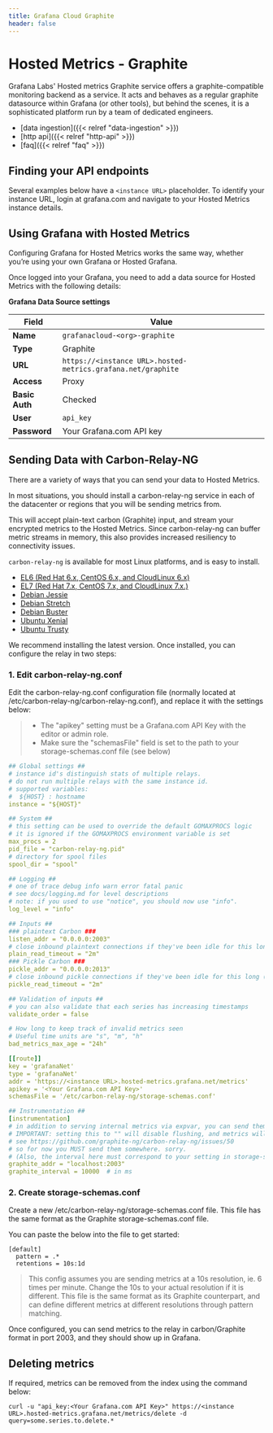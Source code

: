 ```yaml
---
title: Grafana Cloud Graphite
header: false
---
```


# Hosted Metrics - Graphite

Grafana Labs' Hosted metrics Graphite service offers a graphite-compatible monitoring backend as a service.
It acts and behaves as a regular graphite datasource within Grafana (or other tools), but behind the scenes, it is a sophisticated platform run by a team of dedicated engineers.

* [data ingestion]({{< relref "data-ingestion" >}})
* [http api]({{< relref "http-api" >}})
* [faq]({{< relref "faq" >}})

## Finding your API endpoints

Several examples below have a `<instance URL>` placeholder.
To identify your instance URL, login at grafana.com and
navigate to your Hosted Metrics instance details.


## Using Grafana with Hosted Metrics

Configuring Grafana for Hosted Metrics works the same way,
whether you’re using your own Grafana or Hosted Grafana.

Once logged into your Grafana, you need to add a data source for Hosted Metrics
with the following details:

**Grafana Data Source settings**

Field          | Value
---------------|-------
**Name**       | `grafanacloud-<org>-graphite`
**Type**       | Graphite
**URL**        | `https://<instance URL>.hosted-metrics.grafana.net/graphite`
**Access**     | Proxy
**Basic Auth** | Checked
**User**       | `api_key`
**Password**   | Your Grafana.com API key


## Sending Data with Carbon-Relay-NG

There are a variety of ways that you can send your data to Hosted Metrics.

In most situations, you should install a carbon-relay-ng service
in each of the datacenter or regions that you will be sending metrics from.

This will accept plain-text carbon (Graphite) input,
and stream your encrypted metrics to the Hosted Metrics.
Since carbon-relay-ng can buffer metric streams in memory,
this also provides increased resiliency to connectivity issues.

`carbon-relay-ng` is available for most Linux platforms, and is easy to install.

* [EL6 (Red Hat 6.x, CentOS 6.x, and CloudLinux 6.x)](https://packagecloud.io/raintank/raintank/packages/el/6/carbon-relay-ng-0.11.0-1.x86_64.rpm)
* [EL7 (Red Hat 7.x, CentOS 7.x, and CloudLinux 7.x.)](https://packagecloud.io/raintank/raintank/packages/el/7/carbon-relay-ng-0.11.0-1.x86_64.rpm)
* [Debian Jessie](https://packagecloud.io/raintank/raintank/packages/debian/jessie/carbon-relay-ng_0.11.0-1_amd64.deb)
* [Debian Stretch](https://packagecloud.io/raintank/raintank/packages/debian/stretch/carbon-relay-ng_0.11.0-1_amd64.deb)
* [Debian Buster](https://packagecloud.io/raintank/raintank/packages/debian/buster/carbon-relay-ng_0.11.0-1_amd64.deb)
* [Ubuntu Xenial](https://packagecloud.io/raintank/raintank/packages/ubuntu/xenial/carbon-relay-ng_0.11.0-1_amd64.deb)
* [Ubuntu Trusty](https://packagecloud.io/raintank/raintank/packages/ubuntu/trusty/carbon-relay-ng_0.11.0-1_amd64.deb)

We recommend installing the latest version.
Once installed, you can configure the relay in two steps:


### 1. Edit carbon-relay-ng.conf

Edit the carbon-relay-ng.conf configuration file (normally located at /etc/carbon-relay-ng/carbon-relay-ng.conf), and replace it with the settings below:

> * The "apikey" setting must be a Grafana.com API Key with the editor or admin role.
> * Make sure the "schemasFile" field is set to the path to your storage-schemas.conf file (see below)

```yaml
## Global settings ##
# instance id's distinguish stats of multiple relays.
# do not run multiple relays with the same instance id.
# supported variables:
#  ${HOST} : hostname
instance = "${HOST}"

## System ##
# this setting can be used to override the default GOMAXPROCS logic
# it is ignored if the GOMAXPROCS environment variable is set
max_procs = 2
pid_file = "carbon-relay-ng.pid"
# directory for spool files
spool_dir = "spool"

## Logging ##
# one of trace debug info warn error fatal panic
# see docs/logging.md for level descriptions
# note: if you used to use "notice", you should now use "info".
log_level = "info"

## Inputs ##
### plaintext Carbon ###
listen_addr = "0.0.0.0:2003"
# close inbound plaintext connections if they've been idle for this long ("0s" to disable)
plain_read_timeout = "2m"
### Pickle Carbon ###
pickle_addr = "0.0.0.0:2013"
# close inbound pickle connections if they've been idle for this long ("0s" to disable)
pickle_read_timeout = "2m"

## Validation of inputs ##
# you can also validate that each series has increasing timestamps
validate_order = false

# How long to keep track of invalid metrics seen
# Useful time units are "s", "m", "h"
bad_metrics_max_age = "24h"

[[route]]
key = 'grafanaNet'
type = 'grafanaNet'
addr = 'https://<instance URL>.hosted-metrics.grafana.net/metrics'
apikey = '<Your Grafana.com API Key>'
schemasFile = '/etc/carbon-relay-ng/storage-schemas.conf'

## Instrumentation ##
[instrumentation]
# in addition to serving internal metrics via expvar, you can send them to graphite/carbon
# IMPORTANT: setting this to "" will disable flushing, and metrics will pile up and lead to OOM
# see https://github.com/graphite-ng/carbon-relay-ng/issues/50
# so for now you MUST send them somewhere. sorry.
# (Also, the interval here must correspond to your setting in storage-schemas.conf if you use grafana hosted metrics)
graphite_addr = "localhost:2003"
graphite_interval = 10000  # in ms
```


### 2. Create storage-schemas.conf

Create a new /etc/carbon-relay-ng/storage-schemas.conf file.
This file has the same format as the Graphite storage-schemas.conf file.

You can paste the below into the file to get started:

    [default]
      pattern = .*
      retentions = 10s:1d

> This config assumes you are sending metrics at a 10s resolution, ie. 6 times per minute.
> Change the 10s to your actual resolution if it is different.
> This file is the same format as its Graphite counterpart,
> and can define different metrics at different resolutions through pattern matching.

Once configured, you can send metrics to the relay in carbon/Graphite format in port 2003,
and they should show up in Grafana.


## Deleting metrics

If required, metrics can be removed from the index using the command below:

    curl -u "api_key:<Your Grafana.com API Key>" https://<instance URL>.hosted-metrics.grafana.net/metrics/delete -d query=some.series.to.delete.*
